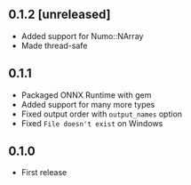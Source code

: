 ## 0.1.2 [unreleased]

- Added support for Numo::NArray
- Made thread-safe

## 0.1.1

- Packaged ONNX Runtime with gem
- Added support for many more types
- Fixed output order with `output_names` option
- Fixed `File doesn't exist` on Windows

## 0.1.0

- First release

